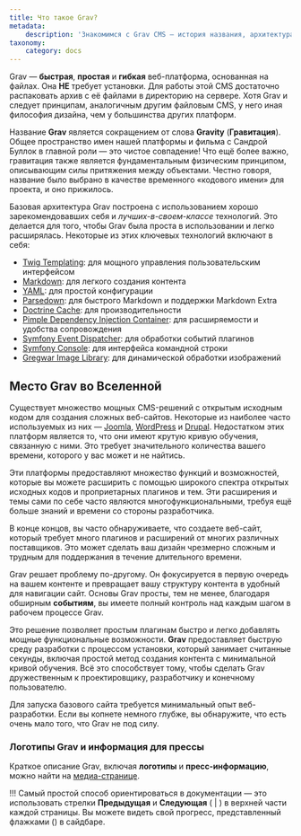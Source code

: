 ```yaml
---
title: Что такое Grav?
metadata:
    description: 'Знакомимся с Grav CMS — история названия, архитектура, сравнение с другими движками. Делимся логотипами.'
taxonomy:
    category: docs
---
```


Grav — **быстрая**, **простая** и **гибкая** веб-платформа, основанная на файлах. Она **НЕ** требует установки. Для работы этой CMS достаточно распаковать архив с её файлами в директорию на сервере. Хотя Grav и следует принципам, аналогичным другим файловым CMS, у него иная философия дизайна, чем у большинства других платформ.

Название **Grav** является сокращением от слова **Gravity** (**Гравитация**). Общее пространство имен нашей платформы и фильма с Сандрой Буллок в главной роли — это чистое совпадение! Что ещё более важно, гравитация также является фундаментальным физическим принципом, описывающим силы притяжения между объектами. Честно говоря, название было выбрано в качестве временного «кодового имени» для проекта, и оно прижилось.

Базовая архитектура Grav построена с использованием хорошо зарекомендовавших себя и _лучших-в-своем-классе_ технологий. Это делается для того, чтобы Grav была проста в использовании и легко расширялась. Некоторые из этих ключевых технологий включают в себя:

* [Twig Templating](https://twig.symfony.com/): для мощного управления пользовательским интерфейсом
* [Markdown](https://en.wikipedia.org/wiki/Markdown): для легкого создания контента
* [YAML](https://yaml.org): для простой конфигурации
* [Parsedown](https://parsedown.org/): для быстрого Markdown и поддержки Markdown Extra
* [Doctrine Cache](https://www.doctrine-project.org/projects/doctrine-orm/en/2.6/reference/caching.html): для производительности
* [Pimple Dependency Injection Container](https://pimple.symfony.com/): для расширяемости и удобства сопровождения
* [Symfony Event Dispatcher](https://symfony.com/doc/current/components/event_dispatcher.html): для обработки событий плагинов
* [Symfony Console](https://symfony.com/doc/current/components/console.html): для интерфейса командной строки
* [Gregwar Image Library](https://github.com/Gregwar/Image): для динамической обработки изображений

## Место Grav во Вселенной

Существует множество мощных CMS-решений с открытым исходным кодом для создания сложных веб-сайтов. Некоторые из наиболее часто используемых из них — [Joomla](https://joomla.org), [WordPress](https://wordpress.org) и [Drupal](https://drupal.org). Недостатком этих платформ является то, что они имеют крутую кривую обучения, связанную с ними. Это требует значительного количества вашего времени, которого у вас может и не найтись.

Эти платформы предоставляют множество функций и возможностей, которые вы можете расширить с помощью широкого спектра открытых исходных кодов и проприетарных плагинов и тем.  Эти расширения и темы сами по себе часто являются многофункциональными, требуя ещё больше знаний и времени со стороны разработчика.

В конце концов, вы часто обнаруживаете, что создаете веб-сайт, который требует много плагинов и расширений от многих различных поставщиков. Это может сделать ваш дизайн чрезмерно сложным и трудным для поддержания в течение длительного времени.

Grav решает проблему по-другому. Он фокусируется в первую очередь на вашем контенте и превращает вашу структуру контента в удобный для навигации сайт. Основы Grav просты, тем не менее, благодаря обширным **событиям**, вы имеете полный контроль над каждым шагом в рабочем процессе Grav.

Это решение позволяет простым плагинам быстро и легко добавлять мощные функциональные возможности. **Grav** предоставляет быструю среду разработки с процессом установки, который занимает считанные секунды, включая простой метод создания контента с минимальной кривой обучения. Всё это способствует тому, чтобы сделать Grav дружественным к проектировщику, разработчику и конечному пользователю.

Для запуска базового сайта требуется минимальный опыт веб-разработки. Если вы копнете немного глубже, вы обнаружите, что есть очень мало того, что Grav не под силу.

### Логотипы Grav и информация для прессы

Краткое описание Grav, включая **логотипы** и **пресс-информацию**, можно найти на [медиа-странице](https://getgrav.org/media).

!!! Самый простой способ ориентироваться в документации — это использовать стрелки **Предыдущая** и **Следующая** (<i class="fa fa-angle-left"></i> | <i class="fa fa-angle-right"></i>) в верхней части каждой страницы. Вы можете видеть свой прогресс, представленный флажками (<i class="fa fa-check-circle"></i>) в сайдбаре.
